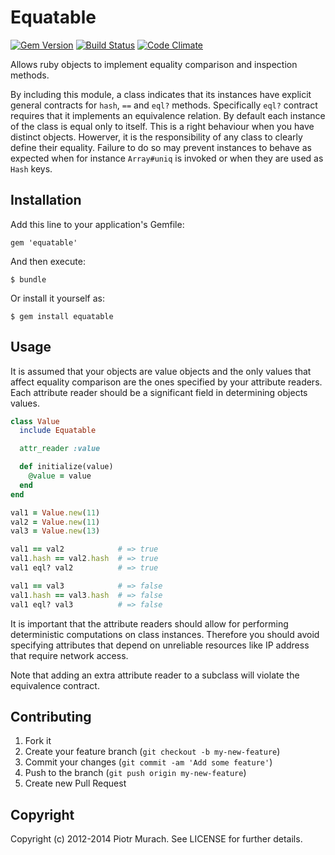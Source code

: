 # Equatable
[![Gem Version](https://badge.fury.io/rb/equatable.png)](http://badge.fury.io/rb/equatable) [![Build Status](https://secure.travis-ci.org/peter-murach/equatable.png?branch=master)][travis] [![Code Climate](https://codeclimate.com/github/peter-murach/equatable.png)][codeclimate]

[travis]: http://travis-ci.org/peter-murach/equatable
[codeclimate]: https://codeclimate.com/github/peter-murach/equatable

Allows ruby objects to implement equality comparison and inspection methods.

By including this module, a class indicates that its instances have explicit general contracts for `hash`, `==` and `eql?` methods. Specifically `eql?` contract requires that it implements an equivalence relation. By default each instance of the class is equal only to itself. This is a right behaviour when you have distinct objects. Howerver, it is the responsibility of any class to clearly define their equality. Failure to do so may prevent instances to behave as expected when for instance `Array#uniq` is invoked or when they are used as `Hash` keys.

## Installation

Add this line to your application's Gemfile:

    gem 'equatable'

And then execute:

    $ bundle

Or install it yourself as:

    $ gem install equatable

## Usage

It is assumed that your objects are value objects and the only values that affect equality comparison are the ones specified by your attribute readers. Each attribute reader should be a significant field in determining objects values.

```ruby
class Value
  include Equatable

  attr_reader :value

  def initialize(value)
    @value = value
  end
end

val1 = Value.new(11)
val2 = Value.new(11)
val3 = Value.new(13)

val1 == val2            # => true
val1.hash == val2.hash  # => true
val1 eql? val2          # => true

val1 == val3            # => false
val1.hash == val3.hash  # => false
val1 eql? val3          # => false
```

It is important that the attribute readers should allow for performing deterministic computations on class instances. Therefore you should avoid specifying attributes that depend on unreliable resources like IP address that require network access.

Note that adding an extra attribute reader to a subclass will violate the equivalence contract.

## Contributing

1. Fork it
2. Create your feature branch (`git checkout -b my-new-feature`)
3. Commit your changes (`git commit -am 'Add some feature'`)
4. Push to the branch (`git push origin my-new-feature`)
5. Create new Pull Request

## Copyright

Copyright (c) 2012-2014 Piotr Murach. See LICENSE for further details.
